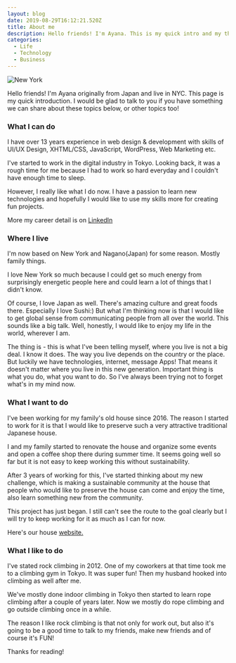 ```yaml
---
layout: blog
date: 2019-08-29T16:12:21.520Z
title: About me
description: Hello friends! I'm Ayana. This is my quick intro and my thoughts.
categories:
  - Life
  - Technology
  - Business
---
```

![New York](/uploads/img_newyork.jpg)

Hello friends! I'm Ayana originally from Japan and live in NYC. This page is my quick introduction. I would be glad to talk to you if you have something we can share about these topics below, or other topics too!

<h3>What I can do</h3>
I have over 13 years experience in web design & development with skills of UI/UX Design, XHTML/CSS, JavaScript, WordPress, Web Marketing etc.

I've started to work in the digital industry in Tokyo. Looking back, it was a rough time for me because I had to work so hard everyday and I couldn't have enough time to sleep. 

However, I really like what I do now. I have a passion to learn new technologies and hopefully I would like to use my skills more for creating fun projects.

More my career detail is on <a href="https://www.linkedin.com/in/ayana-osawa-22b623b" target="_blank" rel="noopener noreferrer">LinkedIn</a>

<h3>Where I live</h3>
I'm now based on New York and Nagano(Japan) for some reason. Mostly family things.

I love New York so much because I could get so much energy from surprisingly energetic people here and could learn a lot of things that I didn't know.

Of course, I love Japan as well. There's amazing culture and great foods there. Especially I love Sushi:)
But what I'm thinking now is that I would like to get global sense from communicating people from all over the world. This sounds like a big talk. Well, honestly, I would like to enjoy my life in the world, wherever I am.

The thing is - this is what I've been telling myself, where you live is not a big deal. I know it does. The way you live depends on the country or the place. But luckily we have technologies, internet, message Apps! That means it doesn't matter where you live in this new generation. Important thing is what you do, what you want to do. So I've always been trying not to forget what's in my mind now.

<h3>What I want to do</h3>

I've been working for my family's old house since 2016. The reason I started to work for it is that I would like to preserve such a very attractive traditional Japanese house. 

I and my family started to renovate the house and organize some events and open a coffee shop there during summer time. It seems going well so far but it is not easy to keep working this without sustainability.

After 3 years of working for this, I've started thinking about my new challenge, which is making a sustainable community at the house that people who would like to preserve the house can come and enjoy the time, also learn something new from the community.

This project has just began. I still can't see the route to the goal clearly but I will try to keep working for it as much as I can for now.

Here's our house <a href="https://misawayanohanashi.com/" target="_blank" rel="noopener noreferrer">website.</a>

<!--This is always difficult to say for me. But now one thing I would like to do is that I would like to connect between what I do in Nagano and New York. I don't know how yet. 

Talk is cheap. I know it's not easy to make something happen. But I'm going to do something what I can do in this situation for now. If you have something related to me, feel free to contact me.

1. I would like to establish the life between Japan and New York. Especially, I have an interesting old house in Japan and it's going to be great if I could connect 

2. I would like to 

After all, the important thing for me is enjoying the life with close friends and people and hopefully make them happy, I would say. \

I would like to support local businesses, services related to food, communities for people using my experiences and technologies.-->

<h3>What I like to do</h3>
I've stated rock climbing in 2012. One of my coworkers at that time took me to a climbing gym in Tokyo. It was super fun! Then my husband hooked into climbing as well after me. 

We've mostly done indoor climbing in Tokyo then started to learn rope climbing after a couple of years later. Now we mostly do rope climbing and go outside climbing once in a while.

The reason I like rock climbing is that not only for work out, but also it's going to be a good time to talk to my friends, make new friends and of course it's FUN!

Thanks for reading!
